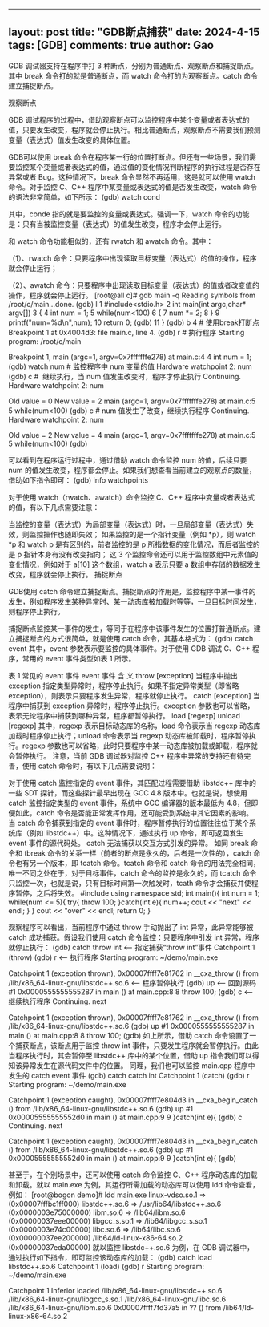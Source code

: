  ---
layout: post
title: "GDB断点捕获"
date:   2024-4-15
tags: [GDB]
comments: true
author: Gao
---

GDB 调试器支持在程序中打 3 种断点，分别为普通断点、观察断点和捕捉断点。其中 break 命令打的就是普通断点，而 watch 命令打的为观察断点。catch 命令建立捕捉断点。

观察断点

GDB 调试程序的过程中，借助观察断点可以监控程序中某个变量或者表达式的值，只要发生改变，程序就会停止执行。相比普通断点，观察断点不需要我们预测变量（表达式）值发生改变的具体位置。

GDB可以使用 break 命令在程序某一行的位置打断点。但还有一些场景，我们需要监控某个变量或者表达式的值，通过值的变化情况判断程序的执行过程是否存在异常或者 Bug。这种情况下，break 命令显然不再适用，这是就可以使用 watch 命令。对于监控 C、C++ 程序中某变量或表达式的值是否发生改变，watch 命令的语法非常简单，如下所示：
(gdb) watch cond

其中，conde 指的就是要监控的变量或表达式。强调一下，watch 命令的功能是：只有当被监控变量（表达式）的值发生改变，程序才会停止运行。

和 watch 命令功能相似的，还有 rwatch 和 awatch 命令。其中：

（1）、rwatch 命令：只要程序中出现读取目标变量（表达式）的值的操作，程序就会停止运行；

（2）、awatch 命令：只要程序中出现读取目标变量（表达式）的值或者改变值的操作，程序就会停止运行。
[root@all c]# gdb main -q
Reading symbols from /root/c/main...done.
(gdb) l
1    #include<stdio.h>
2    int main(int argc,char* argv[])
3    {
4        int num = 1;
5        while(num<100)
6        {
7            num *= 2;
8        }
9        printf("num=%d\n",num);
10        return 0;
(gdb) 
11    }
(gdb) b 4                                             # 使用break打断点
Breakpoint 1 at 0x4004d3: file main.c, line 4.
(gdb) r                                               # 执行程序
Starting program: /root/c/main 

Breakpoint 1, main (argc=1, argv=0x7fffffffe278) at main.c:4
4        int num = 1;
(gdb) watch num                                       # 监控程序中 num 变量的值
Hardware watchpoint 2: num
(gdb) c                                               #  继续执行，当 num 值发生改变时，程序才停止执行
Continuing.
Hardware watchpoint 2: num

Old value = 0
New value = 2
main (argc=1, argv=0x7fffffffe278) at main.c:5
5        while(num<100)
(gdb) c                                               # num 值发生了改变，继续执行程序
Continuing.
Hardware watchpoint 2: num

Old value = 2
New value = 4
main (argc=1, argv=0x7fffffffe278) at main.c:5
5        while(num<100)
(gdb)


可以看到在程序运行过程中，通过借助 watch 命令监控 num 的值，后续只要 num 的值发生改变，程序都会停止。如果我们想查看当前建立的观察点的数量，借助如下指令即可：
(gdb) info watchpoints

对于使用 watch（rwatch、awatch）命令监控 C、C++ 程序中变量或者表达式的值，有以下几点需要注意：

当监控的变量（表达式）为局部变量（表达式）时，一旦局部变量（表达式）失效，则监控操作也随即失效；
如果监控的是一个指针变量（例如 *p），则 watch *p 和 watch p 是有区别的，前者监控的是 p 所指数据的变化情况，而后者监控的是 p 指针本身有没有改变指向；
这 3 个监控命令还可以用于监控数组中元素值的变化情况，例如对于 a[10] 这个数组，watch a 表示只要 a 数组中存储的数据发生改变，程序就会停止执行。
捕捉断点

GDB使用 catch 命令建立捕捉断点。捕捉断点的作用是，监控程序中某一事件的发生，例如程序发生某种异常时、某一动态库被加载时等等，一旦目标时间发生，则程序停止执行。

捕捉断点监控某一事件的发生，等同于在程序中该事件发生的位置打普通断点。建立捕捉断点的方式很简单，就是使用 catch 命令，其基本格式为：
(gdb) catch event
其中，event 参数表示要监控的具体事件。对于使用 GDB 调试 C、C++ 程序，常用的 event 事件类型如表 1 所示。

表 1 常见的 event 事件
event 事件	含 义
throw [exception]	当程序中抛出 exception 指定类型异常时，程序停止执行。如果不指定异常类型（即省略 exception），则表示只要程序发生异常，程序就停止执行。
catch [exception]	当程序中捕获到 exception 异常时，程序停止执行。exception 参数也可以省略，表示无论程序中捕获到哪种异常，程序都暂停执行。
load [regexp]
unload [regexp]	其中，regexp 表示目标动态库的名称，load 命令表示当 regexp 动态库加载时程序停止执行；unload 命令表示当 regexp 动态库被卸载时，程序暂停执行。regexp 参数也可以省略，此时只要程序中某一动态库被加载或卸载，程序就会暂停执行。
注意，当前 GDB 调试器对监控 C++ 程序中异常的支持还有待完善，使用 catch 命令时，有以下几点需要说明：

对于使用 catch 监控指定的 event 事件，其匹配过程需要借助 libstdc++ 库中的一些 SDT 探针，而这些探针最早出现在 GCC 4.8 版本中。也就是说，想使用 catch 监控指定类型的 event 事件，系统中 GCC 编译器的版本最低为 4.8，但即便如此，catch 命令是否能正常发挥作用，还可能受到系统中其它因素的影响。
当 catch 命令捕获到指定的 event 事件时，程序暂停执行的位置往往位于某个系统库（例如 libstdc++）中。这种情况下，通过执行 up 命令，即可返回发生 event 事件的源代码处。
catch 无法捕获以交互方式引发的异常。
如同 break 命令和 tbreak 命令的关系一样（前者的断点是永久的，后者是一次性的），catch 命令也有另一个版本，即 tcatch 命令。tcatch 命令和 catch 命令的用法完全相同，唯一不同之处在于，对于目标事件，catch 命令的监控是永久的，而 tcatch 命令只监控一次，也就是说，只有目标时间第一次触发时，tcath 命令才会捕获并使程序暂停，之后将失效。
#include <iostream>
using namespace std;
int main(){
    int num = 1;
    while(num <= 5){
        try{
            throw 100;
        }catch(int e){
            num++;
            cout << "next" << endl;
        }
    }
    cout << "over" << endl;
    return 0;
}

观察程序可以看出，当前程序中通过 throw 手动抛出了 int 异常，此异常能够被 catch 成功捕获。假设我们使用 catch 命令监控：只要程序中引发 int 异常，程序就停止执行：
(gdb) catch throw int              <-- 指定捕获“throw int”事件
Catchpoint 1 (throw)
(gdb) r                                     <-- 执行程序
Starting program: ~/demo/main.exe

Catchpoint 1 (exception thrown), 0x00007ffff7e81762 in __cxa_throw ()
   from /lib/x86_64-linux-gnu/libstdc++.so.6                          <-- 程序暂停执行
(gdb) up                                                                                    <-- 回到源码
#1  0x0000555555555287 in main () at main.cpp:8
8             throw 100;
(gdb) c                                                                                      <-- 继续执行程序
Continuing.
next

Catchpoint 1 (exception thrown), 0x00007ffff7e81762 in __cxa_throw ()
   from /lib/x86_64-linux-gnu/libstdc++.so.6
(gdb) up
#1  0x0000555555555287 in main () at main.cpp:8
8             throw 100;
(gdb)
如上所示，借助 catch 命令设置了一个捕获断点，该断点用于监控 throw int 事件，只要发生程序就会暂停执行。由此当程序执行时，其会暂停至 libstdc++ 库中的某个位置，借助 up 指令我们可以得知该异常发生在源代码文件中的位置。
同理，我们也可以监控 main.cpp 程序中发生的  catch event 事件
(gdb) catch catch int
Catchpoint 1 (catch)
(gdb) r
Starting program: ~/demo/main.exe

Catchpoint 1 (exception caught), 0x00007ffff7e804d3 in __cxa_begin_catch ()
   from /lib/x86_64-linux-gnu/libstdc++.so.6
(gdb) up
#1  0x00005555555552d0 in main () at main.cpp:9
9         }catch(int e){
(gdb) c
Continuing.
next

Catchpoint 1 (exception caught), 0x00007ffff7e804d3 in __cxa_begin_catch ()
   from /lib/x86_64-linux-gnu/libstdc++.so.6
(gdb) up
#1  0x00005555555552d0 in main () at main.cpp:9
9         }catch(int e){
(gdb)

甚至于，在个别场景中，还可以使用 catch 命令监控 C、C++ 程序动态库的加载和卸载。就以 main.exe 为例，其运行所需加载的动态库可以使用 ldd 命令查看，例如：
[root@bogon demo]# ldd main.exe
linux-vdso.so.1 =>  (0x00007fffbc1ff000)
libstdc++.so.6 => /usr/lib64/libstdc++.so.6 (0x0000003e75000000)
libm.so.6 => /lib64/libm.so.6 (0x00000037eee00000)
libgcc_s.so.1 => /lib64/libgcc_s.so.1 (0x0000003e74c00000)
libc.so.6 => /lib64/libc.so.6 (0x00000037ee200000)
/lib64/ld-linux-x86-64.so.2 (0x00000037eda00000)
就以监控 libstdc++.so.6 为例，在 GDB 调试器中，通过执行如下指令，即可监控该动态库的加载：
(gdb) catch load libstdc++.so.6
Catchpoint 1 (load)
(gdb) r
Starting program: ~/demo/main.exe

Catchpoint 1
  Inferior loaded /lib/x86_64-linux-gnu/libstdc++.so.6
    /lib/x86_64-linux-gnu/libgcc_s.so.1
    /lib/x86_64-linux-gnu/libc.so.6
    /lib/x86_64-linux-gnu/libm.so.6
0x00007ffff7fd37a5 in ?? () from /lib64/ld-linux-x86-64.so.2




